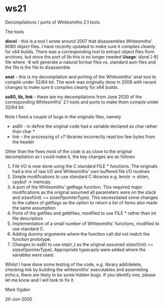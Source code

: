 # ws21
Decompilations / ports of Whitesmiths 2.1 tools

The tools

**disrel** - this is a tool I wrote around 2007 that disassembles Whitesmiths' 8080 object files. I have recently updated to make sure it compiles cleanly for x64 builds. There was a corresponding tool to extract object files from archives, but since the port of lib this is no longer needed
**Usage**:
disrel [-8] file
where -8  will generate a-natural format files vs. standard asm files and the file is the file to disassemble

**anat** - this is my decompilation and porting of the Whitesmiths' anat tool to compile under 32/64 bit. The work was originally done in 2008 with recent changes to make sure it compiles cleanly for x64 builds.

**as80, lib, link** - these are my decompilations from June 2020 of the corresponding Whitesmiths' 2.1 tools and ports to make them compile under 32/64 bit.

Note I fixed a couple of bugs in the originals files, namely

- as80 - in define the original code had a variable declared as char rather than char *
- link - the processing of v7 libraries incorrectly read too few bytes from the header

Other than the fixes most of the code is as close to the original decompilation as I could make it, the key changes are as follows

1. File I/O is now done using the C standard FILE * functions. The originals had a mix of raw I/O and Whitesmiths' own buffered file I/O routines
2. Simple modifications to use standard C libraries e.g. lenstr -> strlen, cpybuf -> memcpy.
3. A port of the Whitesmiths' getflags function. This required major modifications as the original assumed all parameters were on the stack and sizeof(int) == sizeof(pointerType).  This necessitated some changes to the callers of getflags as the option to return a list of items also made the same assumption
4. Ports of the getfiles and getbfiles, modified to use FILE * rather than int file descriptors
5. Implementation of a small number of Whitesmiths' functions, modified to use standard C.
6. Adding dummy arguments where the function  call did not match the function prototype.
7. Changes to as80 to use intptr_t as the original assumed sizeof(int) == sizeof(pointerType). Appropriate typecasts were added where the variables were used.

Whilst I have done some testing of the code, e.g. library add/delete, checking link by building the whitesmiths' executables and assembling echo.s, there are likely to be some hidden bugs. If you identify one, please let me  know and I will look to fix it.

Mark Ogden

20-Jun-2020